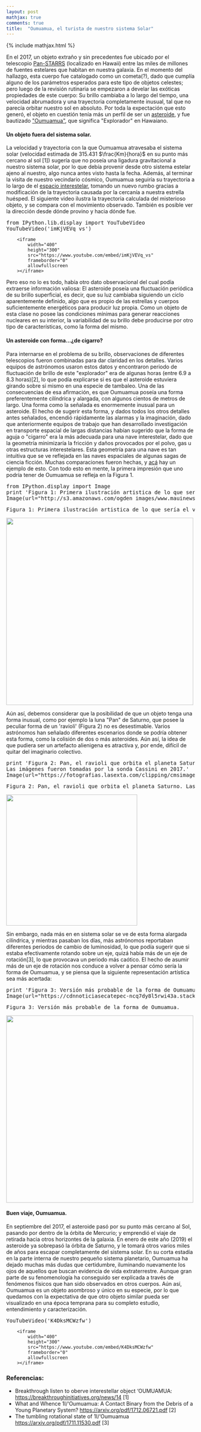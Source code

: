 ```yaml
---
layout: post
mathjax: true
comments: true
title:  "Oumuamua, el turista de nuestro sistema Solar"
---
```

{% include mathjax.html %}

<div class="cell border-box-sizing text_cell rendered"><div class="prompt input_prompt">
</div>
<div class="inner_cell">
<div class="text_cell_render border-box-sizing rendered_html">
</a></h1><p>En el 2017, un objeto extraño y sin precedentes fue ubicado por el telescopio <a href="http://pswww.ifa.hawaii.edu/pswww/">Pan-STARRS</a> (localizado en Hawaii) entre las miles de millones de fuentes estelares que habitan en nuestra galaxia. En el momento del hallazgo, esta cuerpo fue catalogado como un cometa(?), dado que cumplía alguno de los parámetros esperados para este tipo de objetos celestes; pero luego de la revisión rutinaria se empezaron a develar las exóticas propiedades de este cuerpo: Su brillo cambiaba a lo largo del tiempo, una velocidad abrumadora y una trayectoria completamente inusual, tal que no parecía orbitar nuestro sol en absoluto. Por toda la expectación que esto generó, el objeto en cuestión tenía más un perfil de ser un <a href="https://es.wikipedia.org/wiki/Asteroide">asteroide</a>, y fue bautizado <a href="https://es.wikipedia.org/wiki/1I/%CA%BBOumuamua">"Oumuamua"</a>, que significa "Explorador" en Hawaiano.</p>
<h4 id="Un-objeto-fuera-del-sistema-solar.">Un objeto fuera del sistema solar.<a class="anchor-link" href="#Un-objeto-fuera-del-sistema-solar."></a></h4><p>La velocidad y trayectoria con la que Oumuamua atravesaba el sistema solar (velocidad estimada de 315.431 $\frac{Km}{hora}$ en su punto más cercano al sol [1]) sugería que no poseía una ligadura gravitacional a nuestro sistema solar, por lo que debía provenir desde otro sistema estelar ajeno al nuestro, algo nunca antes visto hasta la fecha. Además, al terminar la visita de nuestro vecindario cósmico, Oumuamua seguiría su trayectoria a lo largo de el <a href="https://spaceplace.nasa.gov/interstellar/sp/">espacio interestelar</a>, tomando un nuevo rumbo gracias a modificación de la trayectoria causada por la cercanía a nuestra estrella huésped. 
El siguiente video ilustra la trayectoria calculada del misterioso objeto, y se compara con el movimiento observado. También es posible ver la dirección desde dónde provino y hacia dónde fue.</p>

</div>
</div>
</div>
<div class="cell border-box-sizing code_cell rendered">
<div class="input">
<div class="inner_cell">
    <div class="input_area">
<div class=" highlight hl-ipython2"><pre><span></span><span class="kn">from</span> <span class="nn">IPython.lib.display</span> <span class="kn">import</span> <span class="n">YouTubeVideo</span>
<span class="n">YouTubeVideo</span><span class="p">(</span><span class="s1">&#39;imKjVEVq_vs&#39;</span><span class="p">)</span>
</pre></div>

</div>
</div>
</div>

<div class="output_wrapper">
<div class="output">


<div class="output_area">


<div class="output_html rendered_html output_subarea output_execute_result">

        <iframe
            width="400"
            height="300"
            src="https://www.youtube.com/embed/imKjVEVq_vs"
            frameborder="0"
            allowfullscreen
        ></iframe>
        
</div>

</div>

</div>
</div>

</div>
<div class="cell border-box-sizing text_cell rendered"><div class="prompt input_prompt">
</div>
<div class="inner_cell">
<div class="text_cell_render border-box-sizing rendered_html">
<p>Pero eso no lo es todo, había otro dato observacional del cual podía extraerse información valiosa: El asteroide poseía una fluctuación periódica de su brillo superficial, es decir, que su luz cambiaba siguiendo un ciclo aparentemente definido, algo que es propio de las estrellas y cuerpos suficientemente energéticos para producir luz propia. Como un objeto de esta clase no posee las condiciones mínimas para generar reacciones nucleares en su interior, la variabilidad de su brillo debe producirse por otro tipo de características, como la forma del mismo.</p>
<h4 id="Un-asteroide-con-forma...&#191;de-cigarro?">Un asteroide con forma...&#191;de cigarro?<a class="anchor-link" href="#Un-asteroide-con-forma...&#191;de-cigarro?"></a></h4><p>Para internarse en el problema de su brillo, observaciones de diferentes telescopios fueron combinadas para dar claridad en los detalles. Varios equipos de astrónomos usaron estos datos y encontraron periodo de fluctuación de brillo de este "explorador" era de algunas horas (entre 6.9 a 8.3 horas)[2], lo que podía explicarse si es que el asteroide estuviera girando sobre si mismo en una especie de tambaleo. Una de las consecuencias de esa afirmación, es que Oumuamua poseía una forma preferentemente cilíndrica y alargada, con algunos cientos de metros de largo. Una forma como la señalada es enormemente inusual para un asteroide. 
El hecho de sugerir esta forma, y dados todos los otros detalles antes señalados, encendió rápidamente las alarmas y la imaginación, dado que anteriormente equipos de trabajo que han desarrollado investigación en transporte espacial de largas distancias habían sugerido que la forma de aguja o "cigarro" era la más adecuada para una nave interestelar, dado que la geometría minimizaría la fricción y daños provocados por el polvo, gas u otras estructuras interestelares. Esta geometría para una nave es tan intuitiva que se ve reflejada en las naves espaciales de algunas sagas de ciencia ficción. Muchas comparaciones fueron hechas, y <a href="https://scontent.flim5-3.fna.fbcdn.net/v/t31.0-8/25440025_1779777045659648_5016931378865647025_o.jpg?_nc_cat=109&amp;_nc_ht=scontent.flim5-3.fna&amp;oh=36afaf291ae8ad91d14091c99cf1c5b1&amp;oe=5D0DB9E0">acá</a> hay un ejemplo de esto.
Con todo esto en mente, la primera impresión que uno podría tener de Oumuamua se refleja en la Figura 1.</p>

</div>
</div>
</div>
<div class="cell border-box-sizing code_cell rendered">
<div class="input">
<div class="inner_cell">
    <div class="input_area">
<div class=" highlight hl-ipython2"><pre><span></span><span class="kn">from</span> <span class="nn">IPython.display</span> <span class="kn">import</span> <span class="n">Image</span>
<span class="k">print</span> <span class="s1">&#39;Figura 1: Primera ilustración artistica de lo que sería el visitante Oumuamua.&#39;</span>
<span class="n">Image</span><span class="p">(</span><span class="n">url</span><span class="o">=</span><span class="s2">&quot;http://s3.amazonaws.com/ogden_images/www.mauinews.com/images/2017/12/07060907/intersellar-object.jpg&quot;</span><span class="p">,</span><span class="n">width</span><span class="o">=</span><span class="mi">500</span><span class="p">)</span>
</pre></div>

</div>
</div>
</div>

<div class="output_wrapper">
<div class="output">


<div class="output_area">

<div class="prompt"></div>


<div class="output_subarea output_stream output_stdout output_text">
<pre>Figura 1: Primera ilustración artistica de lo que sería el visitante Oumuamua.
</pre>
</div>
</div>

<div class="output_area">


<div class="output_html rendered_html output_subarea output_execute_result">
<img src="http://s3.amazonaws.com/ogden_images/www.mauinews.com/images/2017/12/07060907/intersellar-object.jpg" width="500"/>
</div>

</div>

</div>
</div>

</div>
<div class="cell border-box-sizing text_cell rendered"><div class="prompt input_prompt">
</div>
<div class="inner_cell">
<div class="text_cell_render border-box-sizing rendered_html">
<p>Aún así, debemos considerar que la posibilidad de que un objeto tenga una forma inusual, como por ejemplo la luna "Pan" de Saturno, que posee la peculiar forma de un 'ravioli' (Figura 2) no es desestimable. Varios astrónomos han señalado diferentes escenarios donde se podría obtener esta forma, como la colisión de dos o más asteroides. Aún así, la idea de que pudiera ser un artefacto alienigena es atractiva y, por ende, difícil de quitar del imaginario colectivo.</p>

</div>
</div>
</div>
<div class="cell border-box-sizing code_cell rendered">
<div class="input">
<div class="inner_cell">
    <div class="input_area">
<div class=" highlight hl-ipython2"><pre><span></span><span class="k">print</span> <span class="s1">&#39;Figura 2: Pan, el ravioli que orbita el planeta Saturno. </span><span class="se">\</span>
<span class="s1">Las imágenes fueron tomadas por la sonda Cassini en 2017.&#39;</span>
<span class="n">Image</span><span class="p">(</span><span class="n">url</span><span class="o">=</span><span class="s2">&quot;https://fotografias.lasexta.com/clipping/cmsimages02/2017/03/10/25398870-BA11-4C6B-8423-44F663DDB8BA/58.jpg&quot;</span><span class="p">,</span><span class="n">width</span><span class="o">=</span><span class="mi">350</span><span class="p">)</span>
</pre></div>

</div>
</div>
</div>

<div class="output_wrapper">
<div class="output">


<div class="output_area">

<div class="prompt"></div>


<div class="output_subarea output_stream output_stdout output_text">
<pre>Figura 2: Pan, el ravioli que orbita el planeta Saturno. Las imágenes fueron tomadas por la sonda Cassini en 2017.
</pre>
</div>
</div>

<div class="output_area">


<div class="output_html rendered_html output_subarea output_execute_result">
<img src="https://fotografias.lasexta.com/clipping/cmsimages02/2017/03/10/25398870-BA11-4C6B-8423-44F663DDB8BA/58.jpg" width="350"/>
</div>

</div>

</div>
</div>

</div>
<div class="cell border-box-sizing text_cell rendered"><div class="prompt input_prompt">
</div>
<div class="inner_cell">
<div class="text_cell_render border-box-sizing rendered_html">
<p>Sin embargo, nada más en en sistema solar se ve de esta forma alargada cilíndrica, y mientras pasaban los días, más astrónomos reportaban diferentes periodos de cambio de luminosidad, lo que podía sugerir que si estaba efectivamente rotando sobre un eje, quizá había más de un eje de rotación[3], lo que provocava un periodo más caótico. El hecho de asumir más de un eje de rotación nos conduce a volver a pensar cómo sería la forma de Oumuamua, y se piensa que la siguiente representación artística sea más acertada:</p>

</div>
</div>
</div>
<div class="cell border-box-sizing code_cell rendered">
<div class="input">
<div class="inner_cell">
    <div class="input_area">
<div class=" highlight hl-ipython2"><pre><span></span><span class="k">print</span> <span class="s1">&#39;Figura 3: Versión más probable de la forma de Oumuamua.&#39;</span>
<span class="n">Image</span><span class="p">(</span><span class="n">url</span><span class="o">=</span><span class="s2">&quot;https://cdnnoticiasecatepec-ncq7dy8l5rwi43a.stackpathdns.com/wp-content/uploads/2018/11/Oumuamua-painting-Hartmann.jpg&quot;</span><span class="p">,</span><span class="n">width</span><span class="o">=</span><span class="mi">500</span><span class="p">)</span>
</pre></div>

</div>
</div>
</div>

<div class="output_wrapper">
<div class="output">


<div class="output_area">

<div class="prompt"></div>


<div class="output_subarea output_stream output_stdout output_text">
<pre>Figura 3: Versión más probable de la forma de Oumuamua.
</pre>
</div>
</div>

<div class="output_area">



<div class="output_html rendered_html output_subarea output_execute_result">
<img src="https://cdnnoticiasecatepec-ncq7dy8l5rwi43a.stackpathdns.com/wp-content/uploads/2018/11/Oumuamua-painting-Hartmann.jpg" width="500"/>
</div>

</div>

</div>
</div>

</div>
<div class="cell border-box-sizing text_cell rendered"><div class="prompt input_prompt">
</div>
<div class="inner_cell">
<div class="text_cell_render border-box-sizing rendered_html">
<h4 id="Buen-viaje,-Oumuamua.">Buen viaje, Oumuamua.<a class="anchor-link" href="#Buen-viaje,-Oumuamua."></a></h4><p>En septiembre del 2017, el asteroide pasó por su punto más cercano al Sol, pasando por dentro de la órbita de Mercurio; y emprendió el viaje de retirada hacia otros horizontes de la galaxia. En enero de este año (2019) el asteroide ya sobrepasó la órbita de Saturno, y le tomará otros varios miles de años para escapar completamente del sistema solar. En su corta estadía en la parte interna de nuestro pequeño sistema planetario, Oumuamua ha dejado muchas más dudas que certidumbre, iluminando nuevamente los ojos de aquellos que buscan evidencia de vida extraterrestre. Aunque gran parte de su fenomenología ha conseguido ser explicada a través de fenómenos físicos que han sido observados en otros cuerpos. Aún así, Oumuamua es un objeto asombroso y único en su especie, por lo que quedamos con la expectativa de que otro objeto similar pueda ser visualizado en una época temprana para su completo estudio, entendimiento y caracterización.</p>

</div>
</div>
</div>
<div class="cell border-box-sizing code_cell rendered">
<div class="input">
<div class="inner_cell">
    <div class="input_area">
<div class=" highlight hl-ipython2"><pre><span></span><span class="n">YouTubeVideo</span><span class="p">(</span><span class="s1">&#39;K4DksMCWzfw&#39;</span><span class="p">)</span>
</pre></div>

</div>
</div>
</div>

<div class="output_wrapper">
<div class="output">


<div class="output_area">


<div class="output_html rendered_html output_subarea output_execute_result">

        <iframe
            width="400"
            height="300"
            src="https://www.youtube.com/embed/K4DksMCWzfw"
            frameborder="0"
            allowfullscreen
        ></iframe>
        
</div>

</div>

</div>
</div>

</div>
<div class="cell border-box-sizing text_cell rendered"><div class="prompt input_prompt">
</div>
<div class="inner_cell">
<div class="text_cell_render border-box-sizing rendered_html">
<h3 id="Referencias:">Referencias:<a class="anchor-link" href="#Referencias:"></a></h3><ul>
<li>Breakthrough listen to oberve interestellar object ‘OUMUAMUA: <a href="https://breakthroughinitiatives.org/news/14">https://breakthroughinitiatives.org/news/14</a> [1]</li>
<li>What and Whence 1I/‘Oumuamua: A Contact Binary from
the Debris of a Young Planetary System? <a href="https://arxiv.org/pdf/1712.06721.pdf">https://arxiv.org/pdf/1712.06721.pdf</a> [2]</li>
<li>The tumbling rotational state of 1I/‘Oumuamua <a href="https://arxiv.org/pdf/1711.11530.pdf">https://arxiv.org/pdf/1711.11530.pdf</a> [3]</li>
</ul>

</div>
</div>
</div>
 

